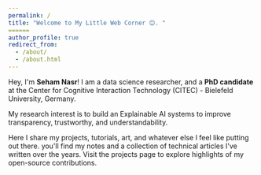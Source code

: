 ```yaml
---
permalink: /
title: "Welcome to My Little Web Corner 😊. "
======
author_profile: true
redirect_from: 
  - /about/
  - /about.html
---
```


Hey, I'm **Seham Nasr**! I am a data science researcher, and a **PhD candidate** at the Center for Cognitive Interaction Technology (CITEC) - Bielefeld University, Germany.

My research interest is to build an Explainable AI systems to improve transparency, trustworthy, and understandability.

Here I share my projects, tutorials, art, and whatever else I feel like putting out there. you'll find my notes and a collection of technical articles I've written over the years. Visit the projects page to explore highlights of my open-source contributions.




